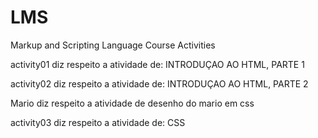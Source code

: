 # LMS
Markup and Scripting Language Course Activities

activity01 diz respeito a atividade de: INTRODUÇAO AO HTML, PARTE 1

activity02 diz respeito a atividade de: INTRODUÇAO AO HTML, PARTE 2

Mario diz respeito a atividade de desenho do mario em css

activity03 diz respeito a atividade de: CSS 